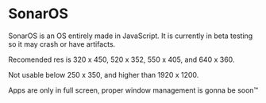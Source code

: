 # SonarOS 
SonarOS is an OS entirely made in JavaScript. It is currently in beta testing so it may crash or have artifacts.

Recomended res is 320 x 450, 520 x 352, 550 x 405, and 640 x 360.

Not usable below 250 x 350, and higher than 1920 x 1200.

Apps are only in full screen, proper window management is gonna be soon:tm:

